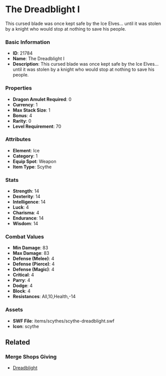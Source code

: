 # The Dreadblight I

This cursed blade was once kept safe by the Ice Elves... until it was stolen by a knight who would stop at nothing to save his people.

### Basic Information

- **ID**: 21784
- **Name**: The Dreadblight I
- **Description**: This cursed blade was once kept safe by the Ice Elves... until it was stolen by a knight who would stop at nothing to save his people.

### Properties

- **Dragon Amulet Required**: 0
- **Currency**: 1
- **Max Stack Size**: 1
- **Bonus**: 4
- **Rarity**: 0
- **Level Requirement**: 70

### Attributes

- **Element**: Ice
- **Category**: 1
- **Equip Spot**: Weapon
- **Item Type**: Scythe

### Stats

- **Strength**: 14
- **Dexterity**: 14
- **Intelligence**: 14
- **Luck**: 4
- **Charisma**: 4
- **Endurance**: 14
- **Wisdom**: 14

### Combat Values

- **Min Damage**: 83
- **Max Damage**: 83
- **Defense (Melee)**: 4
- **Defense (Pierce)**: 4
- **Defense (Magic)**: 4
- **Critical**: 4
- **Parry**: 4
- **Dodge**: 4
- **Block**: 4
- **Resistances**: All,10,Health,-14

### Assets

- **SWF File**: items/scythes/scythe-dreadblight.swf
- **Icon**: scythe

## Related

### Merge Shops Giving

- [Dreadblight](../merge-shops/410-dreadblight.md)

